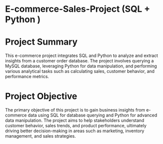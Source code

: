 # E-commerce-Sales-Project (SQL + Python )

# Project Summary

This e-commerce project integrates SQL and Python to analyze and extract insights from a customer order database. The project involves querying a MySQL database, leveraging Python for data manipulation, and performing various analytical tasks such as calculating sales, customer behavior, and performance metrics.

# Project Objective
The primary objective of this project is to gain business insights from e-commerce data using SQL for database querying and Python for advanced data manipulation. The project aims to help stakeholders understand customer behavior, sales trends, and product performance, ultimately driving better decision-making in areas such as marketing, inventory management, and sales strategies.

